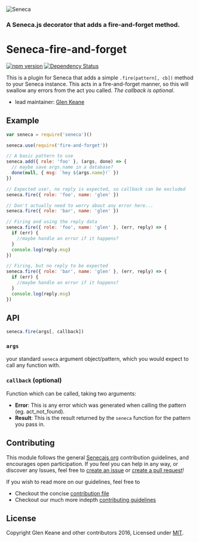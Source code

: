 ![Seneca](http://senecajs.org/files/assets/seneca-logo.png)
### A Seneca.js decorator that adds a fire-and-forget method.

# Seneca-fire-and-forget

[![npm version][npm-badge]][npm-url]
[![Dependency Status][david-badge]][david-url]

This is a plugin for Seneca that adds a simple `.fire(pattern[, cb])` method to
your Seneca instance. This acts in a fire-and-forget manner, so this will
swallow any errors from the act you called. _The callback is optional._

 - lead maintainer: [Glen Keane][lead]

## Example
```javascript
var seneca = require('seneca')()

seneca.use(require('fire-and-forget'))

// A basic pattern to use
seneca.add({ role: 'foo' }, (args, done) => {
  // maybe save args.name in a database?
  done(null, { msg: `hey ${args.name}!` })
})

// Expected use!, no reply is expected, so callback can be excluded
seneca.fire({ role: 'foo', name: 'glen' })

// Don't actually need to worry about any error here...
seneca.fire({ role: 'bar', name: 'glen' })

// Firing and using the reply data
seneca.fire({ role: 'foo', name: 'glen' }, (err, reply) => {
  if (err) {
    //maybe handle an error if it happens?
  }
  console.log(reply.msg)
})

// Firing, but no reply to be expected
seneca.fire({ role: 'bar', name: 'glen' }, (err, reply) => {
  if (err) {
    //maybe handle an error if it happens?
  }
  console.log(reply.msg)
})

```

## API
```javascript
seneca.fire(args[, callback])
```

### `args`

your standard  `seneca` argument object/pattern, which you would expect to call any function with.

### `callback` **(optional)**

Function which can be called, taking two arguments:
  - **Error**: This is any error which was generated when calling the pattern (eg. act_not_found).
  - **Result**: This is the result returned by the `seneca` function for the pattern you pass in.

## Contributing

This module follows the general [Senecajs org][senecaOrg] contribution guidelines, and encourages open participation. If you feel you can help in any way, or discover any Issues, feel free to [create an issue][issue] or [create a pull request][pr]!

If you wish to read more on our guidelines, feel free to

  - Checkout the concise [contribution file][contrib]
  - Checkout our much more indepth [contributing guidelines][contribGuide]

## License
Copyright Glen Keane and other contributors 2016, Licensed under [MIT][].

[senecaOrg]: https://github.com/senecajs/
[issue]: https://github.com/senecajs/seneca-fire-and-forget/issues
[pr]:https://github.com/senecajs/seneca-fire-and-forget/pulls
[MIT]: ./LICENSE
[contrib]: ./CONTRIBUTING.md
[contribGuide]: http://senecajs.org/contribute/
[npm-badge]: https://img.shields.io/npm/v/seneca-fire-and-forget.svg
[npm-url]: https://npmjs.com/package/seneca-fire-and-forget
[david-badge]: https://david-dm.org/senecajs/seneca-fire-and-forget.svg
[david-url]: https://david-dm.org/senecajs/seneca-fire-and-forget

[lead]: https://github.com/thekemkid
